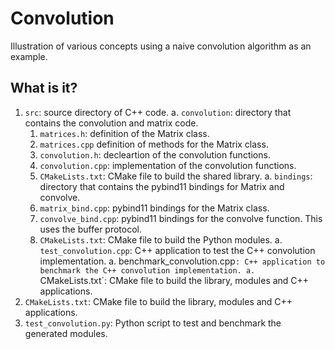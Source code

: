 # Convolution

Illustration of various concepts using a naive convolution algorithm
as an example.


## What is it?

1. `src`: source directory of C++ code.
   a. `convolution`: directory that contains the convolution and matrix code.
      1. `matrices.h`: definition of the Matrix class.
      1. `matrices.cpp` definition of methods for the Matrix class.
      1. `convolution.h`: decleartion of the convolution functions.
      1. `convolution.cpp`: implementation of the convolution functions.
      1. `CMakeLists.txt`: CMake file to build the shared library.
   a. `bindings`: directory that contains the pybind11 bindings
      for Matrix and convolve.
      1. `matrix_bind.cpp`: pybind11 bindings for the Matrix class.
      1. `convolve_bind.cpp`: pybind11 bindings for the convolve function.
         This uses the buffer protocol.
      1. `CMakeLists.txt`: CMake file to build the Python modules.
   a. `test_convolution.cpp`: C++ application to test the C++ convolution
      implementation.
   a. benchmark_convolution.cpp`: C++ application to benchmark the C++ convolution
      implementation.
   a. `CMakeLists.txt`: CMake file to build the library, modules and C++
      applications.
1. `CMakeLists.txt`: CMake file to build the library, modules and C++
   applications.
1. `test_convolution.py`: Python script to test and benchmark the generated
   modules.
